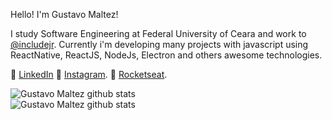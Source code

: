 
Hello! I'm Gustavo Maltez! 

I study Software Engineering at Federal University of Ceara and work to [@includejr](https://includejr.com.br/). Currently i'm developing many projects with javascript using ReactNative, ReactJS, NodeJs, Electron and others awesome technologies. 

:pushpin: [LinkedIn](https://linkedin.com/in/gusttavomaltez) 
:pushpin: [Instagram](https://www.instagram.com/gusttavomaltez/).
:pushpin: [Rocketseat](https://app.rocketseat.com.br/me/gustavomaltez).

<a href="https://github.com/gustavomaltez">
<img align="left" src="https://github-readme-stats.vercel.app/api?username=gustavomaltez&show_icons=true&theme=dark&show_icons=true&line_height=24&count_private=true&include_all_commits=true&hide_title=true&hide_border=true&bg_color=0D1117" alt="Gustavo Maltez github stats"/>
  <br/>
 <img align="left" src="https://github-readme-stats.vercel.app/api/top-langs/?username=gustavomaltez&layout=compact&hide_border=true&bg_color=0D1117&text_color=ffffff" alt="Gustavo Maltez github stats"/>
</a>
